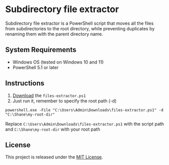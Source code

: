 # Subdirectory file extractor

Subdirectory file extractor is a PowerShell script that moves all the files from subdirectories to the root directory, while preventing duplicates by renaming them with the parent directory name.

## System Requirements

- Windows OS (tested on Windows 10 and 11)
- PowerShell 5.1 or later

## Instructions

1. [Download](https://raw.githubusercontent.com/CarlosUlisesOchoa/Subdirectory-file-extractor-PowerShell-/main/files-extractor.ps1) the `files-extractor.ps1`
2. Just run it, remember to specify the root path (-d) 

```CMD
powershell.exe -File "C:\Users\Admin\Downloads\files-extractor.ps1" -d "C:\Shane\my-root-dir"
```

Replace `C:\Users\Admin\Downloads\files-extractor.ps1` with the script path and `C:\Shane\my-root-dir` with your root path

## License

This project is released under the [MIT License](LICENSE).
